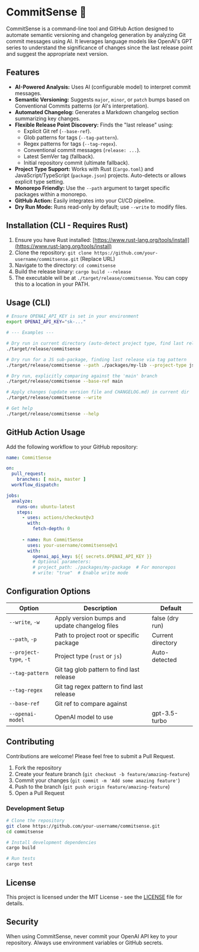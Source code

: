 # CommitSense 🤖

CommitSense is a command-line tool and GitHub Action designed to automate semantic versioning and changelog generation by analyzing Git commit messages using AI. It leverages language models like OpenAI's GPT series to understand the significance of changes since the last release point and suggest the appropriate next version.

## Features

* **AI-Powered Analysis:** Uses AI (configurable model) to interpret commit messages.
* **Semantic Versioning:** Suggests `major`, `minor`, or `patch` bumps based on Conventional Commits patterns (or AI's interpretation).
* **Automated Changelog:** Generates a Markdown changelog section summarizing key changes.
* **Flexible Release Point Discovery:** Finds the "last release" using:
    * Explicit Git ref (`--base-ref`).
    * Glob patterns for tags (`--tag-pattern`).
    * Regex patterns for tags (`--tag-regex`).
    * Conventional commit messages (`release: ...`).
    * Latest SemVer tag (fallback).
    * Initial repository commit (ultimate fallback).
* **Project Type Support:** Works with Rust (`Cargo.toml`) and JavaScript/TypeScript (`package.json`) projects. Auto-detects or allows explicit type setting.
* **Monorepo Friendly:** Use the `--path` argument to target specific packages within a monorepo.
* **GitHub Action:** Easily integrates into your CI/CD pipeline.
* **Dry Run Mode:** Runs read-only by default; use `--write` to modify files.

## Installation (CLI - Requires Rust)

1.  Ensure you have Rust installed: [https://www.rust-lang.org/tools/install](https://www.rust-lang.org/tools/install)
2.  Clone the repository: `git clone https://github.com/your-username/commitsense.git` (Replace URL)
3.  Navigate to the directory: `cd commitsense`
4.  Build the release binary: `cargo build --release`
5.  The executable will be at `./target/release/commitsense`. You can copy this to a location in your PATH.

## Usage (CLI)

```bash
# Ensure OPENAI_API_KEY is set in your environment
export OPENAI_API_KEY="sk-..."

# --- Examples ---

# Dry run in current directory (auto-detect project type, find last release automatically)
./target/release/commitsense

# Dry run for a JS sub-package, finding last release via tag pattern
./target/release/commitsense --path ./packages/my-lib --project-type js --tag-pattern "v*.*.*"

# Dry run, explicitly comparing against the 'main' branch
./target/release/commitsense --base-ref main

# Apply changes (update version file and CHANGELOG.md) in current dir
./target/release/commitsense --write

# Get help
./target/release/commitsense --help
```

## GitHub Action Usage

Add the following workflow to your GitHub repository:

```yaml
name: CommitSense

on:
  pull_request:
    branches: [ main, master ]
  workflow_dispatch:

jobs:
  analyze:
    runs-on: ubuntu-latest
    steps:
      - uses: actions/checkout@v3
        with:
          fetch-depth: 0
      
      - name: Run CommitSense
        uses: your-username/commitsense@v1
        with:
          openai_api_key: ${{ secrets.OPENAI_API_KEY }}
          # Optional parameters:
          # project_path: ./packages/my-package  # For monorepos
          # write: "true"  # Enable write mode
```

## Configuration Options

| Option | Description | Default |
|--------|-------------|---------|
| `--write`, `-w` | Apply version bumps and update changelog files | false (dry run) |
| `--path`, `-p` | Path to project root or specific package | Current directory |
| `--project-type`, `-t` | Project type (`rust` or `js`) | Auto-detected |
| `--tag-pattern` | Git tag glob pattern to find last release | |
| `--tag-regex` | Git tag regex pattern to find last release | |
| `--base-ref` | Git ref to compare against | |
| `--openai-model` | OpenAI model to use | gpt-3.5-turbo |

## Contributing

Contributions are welcome! Please feel free to submit a Pull Request.

1. Fork the repository
2. Create your feature branch (`git checkout -b feature/amazing-feature`)
3. Commit your changes (`git commit -m 'Add some amazing feature'`)
4. Push to the branch (`git push origin feature/amazing-feature`)
5. Open a Pull Request

### Development Setup

```bash
# Clone the repository
git clone https://github.com/your-username/commitsense.git
cd commitsense

# Install development dependencies
cargo build

# Run tests
cargo test
```

## License

This project is licensed under the MIT License - see the [LICENSE](LICENSE) file for details.

## Security

When using CommitSense, never commit your OpenAI API key to your repository. Always use environment variables or GitHub secrets.